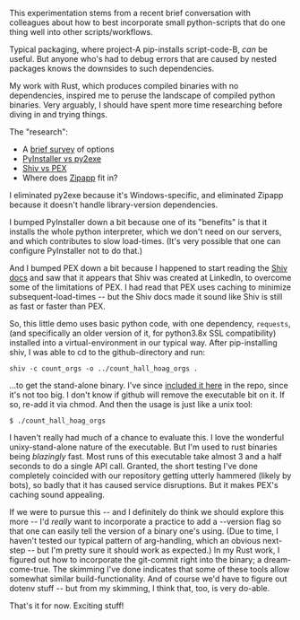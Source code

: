 This experimentation stems from a recent brief conversation with colleagues about how to best incorporate small python-scripts that do one thing well into other scripts/workflows.

Typical packaging, where project-A pip-installs script-code-B, _can_ be useful. But anyone who's had to debug errors that are caused by nested packages knows the downsides to such dependencies.

My work with Rust, which produces compiled binaries with no dependencies, inspired me to peruse the landscape of compiled python binaries. Very arguably, I should have spent more time researching before diving in and trying things.

The "research":
- A [brief survey] of options
- [PyInstaller vs py2exe]
- [Shiv vs PEX]
- Where does [Zipapp] fit in?

I eliminated py2exe because it's Windows-specific, and eliminated Zipapp because it doesn't handle library-version dependencies.

I bumped PyInstaller down a bit because one of its "benefits" is that it installs the whole python interpreter, which we don't need on our servers, and which contributes to slow load-times. (It's very possible that one can configure PyInstaller not to do that.)

And I bumped PEX down a bit because I happened to start reading the [Shiv docs] and saw that it appears that Shiv was created at LinkedIn, to overcome some of the limitations of PEX. I had read that PEX uses caching to minimize subsequent-load-times -- but the Shiv docs made it sound like Shiv is still as fast or faster than PEX.

So, this little demo uses basic python code, with one dependency, `requests`, (and specifically an older version of it, for python3.8x SSL compatibility) installed into a virtual-environment in our typical way. After pip-installing shiv, I was able to cd to the github-directory and run:

```
shiv -c count_orgs -o ../count_hall_hoag_orgs .
```

...to get the stand-alone binary. I've since [included it here] in the repo, since it's not too big. I don't know if github will remove the executable bit on it. If so, re-add it via chmod. And then the usage is just like a unix tool:

```
$ ./count_hall_hoag_orgs
```

I haven't really had much of a chance to evaluate this. I love the wonderful unixy-stand-alone nature of the executable. But I'm used to rust binaries being _blazingly_ fast. Most runs of this executable take almost 3 and a half seconds to do a single API call. Granted, the short testing I've done completely coincided with our repository getting utterly hammered (likely by bots), so badly that it has caused service disruptions. But it makes PEX's caching sound appealing.

If we were to pursue this -- and I definitely do think we should explore this more -- I'd _really_ want to incorporate a practice to add a --version flag so that one can easily tell the version of a binary one's using. (Due to time, I haven't tested our typical pattern of arg-handling, which an obvious next-step -- but I'm pretty sure it should work as expected.) In my Rust work, I figured out how to incorporate the git-commit right into the binary; a dream-come-true. The skimming I've done indicates that some of these tools allow somewhat similar build-functionality. And of course we'd have to figure out dotenv stuff -- but from my skimming, I think that, too, is very do-able.

That's it for now. Exciting stuff!



[brief survey]: <https://chat.openai.com/share/268533cc-3edc-4105-9385-8d4de2483225>
[PyInstaller vs py2exe]: <https://chat.openai.com/share/9217b4a6-0de7-45e0-b9a0-be1fb3472f3a>
[Shiv vs PEX]: <https://chat.openai.com/share/deac4e2a-8965-4f31-ab0c-2157efeca3cf>
[Zipapp]: <https://chat.openai.com/share/919749ba-c4d5-4b56-a9db-28037e89c755>
[Shiv docs]: <https://shiv.readthedocs.io/en/latest/history.html>
[included it here]: <https://github.com/Brown-University-Library/shiv_experimentation_code/tree/main/the_created_binary>
